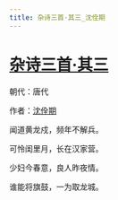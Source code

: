 ```yaml
---
title: 杂诗三首·其三_沈佺期
---
```


# [杂诗三首·其三](http://so.gushiwen.org/view_70850.aspx)

朝代：唐代

作者：[沈佺期](http://so.gushiwen.org/author_494.aspx)

闻道黄龙戍，频年不解兵。

可怜闺里月，长在汉家营。

少妇今春意，良人昨夜情。

谁能将旗鼓，一为取龙城。